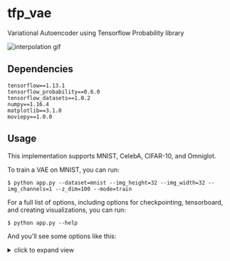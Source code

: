# tfp_vae
Variational Autoencoder using Tensorflow Probability library

![interpolation gif](assets/afb79a4e-2d54-439e-bde0-74e1ebeb6efe.gif)


## Dependencies
```
tensorflow==1.13.1
tensorflow_probability==0.6.0
tensorflow_datasets==1.0.2
numpy==1.16.4
matplotlib==3.1.0
moviepy==1.0.0
```

## Usage

This implementation supports MNIST, CelebA, CIFAR-10, and Omniglot.

To train a VAE on MNIST, you can run:

    $ python app.py --dataset=mnist --img_height=32 --img_width=32 --img_channels=1 --z_dim=100 --mode=train

For a full list of options, including options for checkpointing, tensorboard, and creating visualizations,
you can run:

    $ python app.py --help

And you'll see some options like this:
<details>
  <summary>click to expand view</summary>

app.py:
  --activation: <relu|elu>: activation: the activation function for the convolutional layers
    (default: 'relu')
  --batch_size: batch_size: number of examples per minibatch
    (default: '64')
    (an integer)
  --checkpoint_dir: checkpoint_dir: directory for saving model checkpoints
    (default: 'checkpoints/')
  --checkpoint_frequency: checkpoint_frequency: frequency to save checkpoints, measured in global steps
    (default: '500')
    (an integer)
  --dataset: <mnist|celeb_a|cifar10|omniglot>: dataset: which dataset to use
    (default: 'mnist')
  --decoder_res_blocks: decoder_res_blocks: number of blocks in the decoder
    (default: '3')
    (an integer)
  --encoder_res_blocks: encoder_res_blocks: number of blocks in the encoder
    (default: '3')
    (an integer)
  --epochs: epochs: number of epochs to train for. ignored if mode is not 'train'
    (default: '10')
    (an integer)
  --img_channels: img_channels: number of image channels
    (default: '1')
    (an integer)
  --img_height: img_height: height to scale images to, in pixels
    (default: '32')
    (an integer)
  --img_width: img_width: width to scale images to, in pixels
    (default: '32')
    (an integer)
  --load_checkpoint: load_checkpoint: checkpoint directory or checkpoint to load
    (default: '')
  --mode: <train|eval|generate|reconstruct|interpolate|interpolate_gif>: mode: one of train, eval, generate, reconstruct, interpolate, interpolate_gif
    (default: 'train')
  --num_filters: num_filters: number of convolutional filters per layer
    (default: '32')
    (an integer)
  --output_dir: output_dir: directory for visualizations
    (default: 'output/')
  --summaries_dir: summaries_dir: directory for tensorboard logs
    (default: '/tmp/vae_summaries/')
  --z_dim: z_dim: dimension of latent variable z
    (default: '100')
    (an integer)

```
</details>


## Tensorboard
To visualize results using Tensorboard, you can open a second shell, and run:

    $ tensorboard --logdir=/tmp/vae_summaries/ --host=localhost

where `logdir` should be the directory you specified using the `summaries_dir` flag. 

Now you can open a browser, and navigate to `localhost:6006`, and you'll be able to monitor training progress:

![tensorboard](assets/tensorboard.png)